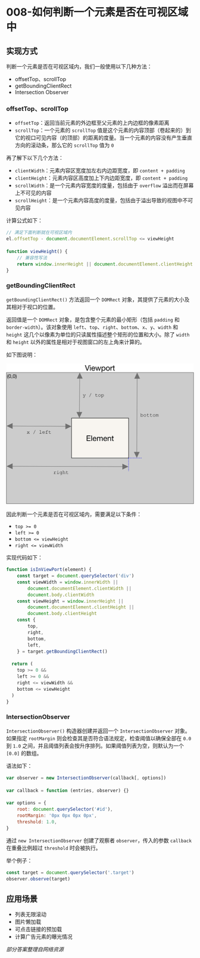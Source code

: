 # 008-如何判断一个元素是否在可视区域中

## 实现方式

判断一个元素是否在可视区域内，我们一般使用以下几种方法：

+ offsetTop、scrollTop
+ getBoundingClientRect
+ Intersection Observer

### offsetTop、scrollTop

+ `offsetTop`：返回当前元素的外边框至父元素的上内边框的像素距离
+ `scrollTop`：一个元素的 `scrollTop` 值是这个元素的内容顶部（卷起来的）到它的视口可见内容（的顶部）的距离的度量。当一个元素的内容没有产生垂直方向的滚动条，那么它的 `scrollTop` 值为 `0`

再了解下以下几个方法：
+ `clientWidth`：元素内容区宽度加左右内边距宽度，即 `content + padding`
+ `clientHeight`：元素内容区高度加上下内边距宽度，即 `content + padding`
+ `scrollWidth`：是一个元素内容宽度的度量，包括由于 `overflow` 溢出而在屏幕上不可见的内容
+ `scrollHeight`：是一个元素内容高度的度量，包括由于溢出导致的视图中不可见内容

计算公式如下：
```js
// 满足下面判断就在可视区域内
el.offsetTop - document.documentElement.scrollTop <= viewHeight

function viewHeight() {
    // 兼容性写法
    return window.innerHeight || document.documentElement.clientHeight || document.body.clientHeight
}
```

### getBoundingClientRect

`getBoundingClientRect()` 方法返回一个 `DOMRect` 对象，其提供了元素的大小及其相对于视口的位置。

返回值是一个 `DOMRect` 对象，是包含整个元素的最小矩形（包括 `padding` 和 `border-width`）。该对象使用 `left`、`top`、`right`、`bottom`、`x`、`y`、`width` 和 `height` 这几个以像素为单位的只读属性描述整个矩形的位置和大小。除了 `width` 和 `height` 以外的属性是相对于视图窗口的左上角来计算的。

如下图说明：

![图片1](/images/qs_js/js_1.png)

因此判断一个元素是否在可视区域内，需要满足以下条件：

+ `top >= 0`
+ `left >= 0`
+ `bottom <= viewHeight`
+ `right <= viewWidth`

实现代码如下：
```js
function isInViewPort(element) {
    const target = document.querySelector('div')
    const viewWidth = window.innerWidth ||
        document.documentElement.clientWidth ||
        document.body.clientWidth
    const viewHeight = window.innerHeight ||
        document.documentElement.clientHeight ||
        document.body.clientHeight
    const {
        top,
        right,
        bottom,
        left,
    } = target.getBoundingClientRect()

  return (
    top >= 0 &&
    left >= 0 &&
    right <= viewWidth &&
    bottom <= viewHeight
  )
}
```

### IntersectionObserver

`IntersectionObserver()` 构造器创建并返回一个 `IntersectionObserver` 对象。 如果指定 `rootMargin` 则会检查其是否符合语法规定，检查阈值以确保全部在 `0.0` 到 `1.0` 之间，并且阈值列表会按升序排列。如果阈值列表为空，则默认为一个 `[0.0]` 的数组。

语法如下：
```js
var observer = new IntersectionObserver(callback[, options])

var callback = function (entries, observer) {}

var options = {
    root: document.querySelector('#id'),
    rootMargin: '0px 0px 0px 0px',
    threshold: 1.0,
}
```

通过 `new IntersectionObserver` 创建了观察者 `observer`，传入的参数 `callback` 在重叠比例超过 `threshold` 时会被执行。

举个例子：
```js
const target = document.querySelector('.target')
observer.observe(target)
```

## 应用场景

+ 列表无限滚动
+ 图片懒加载
+ 可点击链接的预加载
+ 计算广告元素的曝光情况

*部分答案整理自网络资源*
